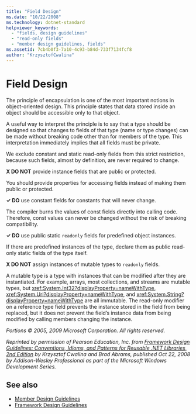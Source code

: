 ```yaml
---
title: "Field Design"
ms.date: "10/22/2008"
ms.technology: dotnet-standard
helpviewer_keywords: 
  - "fields, design guidelines"
  - "read-only fields"
  - "member design guidelines, fields"
ms.assetid: 7cb4b0f3-7a10-4c93-b84d-733f7134fcf8
author: "KrzysztofCwalina"
---
```

# Field Design
The principle of encapsulation is one of the most important notions in object-oriented design. This principle states that data stored inside an object should be accessible only to that object.  
  
 A useful way to interpret the principle is to say that a type should be designed so that changes to fields of that type (name or type changes) can be made without breaking code other than for members of the type. This interpretation immediately implies that all fields must be private.  
  
 We exclude constant and static read-only fields from this strict restriction, because such fields, almost by definition, are never required to change.  
  
 **X DO NOT** provide instance fields that are public or protected.  
  
 You should provide properties for accessing fields instead of making them public or protected.  
  
 **✓ DO** use constant fields for constants that will never change.  
  
 The compiler burns the values of const fields directly into calling code. Therefore, const values can never be changed without the risk of breaking compatibility.  
  
 **✓ DO** use public static `readonly` fields for predefined object instances.  
  
 If there are predefined instances of the type, declare them as public read-only static fields of the type itself.  
  
 **X DO NOT** assign instances of mutable types to `readonly` fields.  
  
 A mutable type is a type with instances that can be modified after they are instantiated. For example, arrays, most collections, and streams are mutable types, but <xref:System.Int32?displayProperty=nameWithType>, <xref:System.Uri?displayProperty=nameWithType>, and <xref:System.String?displayProperty=nameWithType> are all immutable. The read-only modifier on a reference type field prevents the instance stored in the field from being replaced, but it does not prevent the field’s instance data from being modified by calling members changing the instance.  
  
 *Portions © 2005, 2009 Microsoft Corporation. All rights reserved.*  
  
 *Reprinted by permission of Pearson Education, Inc. from [Framework Design Guidelines: Conventions, Idioms, and Patterns for Reusable .NET Libraries, 2nd Edition](https://www.informit.com/store/framework-design-guidelines-conventions-idioms-and-9780321545619) by Krzysztof Cwalina and Brad Abrams, published Oct 22, 2008 by Addison-Wesley Professional as part of the Microsoft Windows Development Series.*  
  
## See also

- [Member Design Guidelines](../../../docs/standard/design-guidelines/member.md)
- [Framework Design Guidelines](../../../docs/standard/design-guidelines/index.md)

